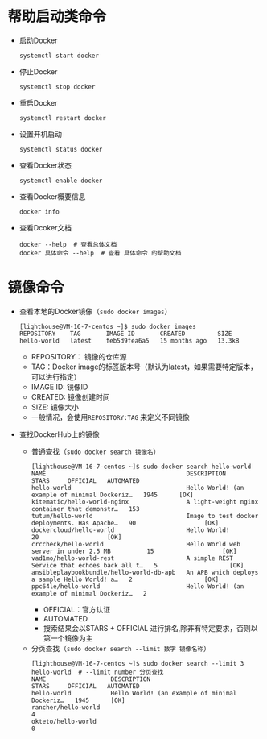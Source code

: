 # 帮助启动类命令
* 启动Docker
    ```shell
    systemctl start docker
    ```
* 停止Docker
    ```shell
    systemctl stop docker
    ```
* 重启Docker
    ```shell
    systemctl restart docker
    ```
* 设置开机启动
    ```shell
    systemctl status docker
    ```
* 查看Docker状态
    ```shell
    systemctl enable docker
    ```
* 查看Docker概要信息
    ```shell
    docker info
    ```
* 查看Dcoker文档
    ```shell
    docker --help  # 查看总体文档
    docker 具体命令 --help  # 查看 具体命令 的帮助文档
    ```

# 镜像命令
* 查看本地的Docker镜像（`sudo docker images`）
  ```shell
  [lighthouse@VM-16-7-centos ~]$ sudo docker images
  REPOSITORY    TAG       IMAGE ID       CREATED         SIZE
  hello-world   latest    feb5d9fea6a5   15 months ago   13.3kB
  ```
  * REPOSITORY： 镜像的仓库源
  * TAG：Docker image的标签版本号（默认为latest，如果需要特定版本，可以进行指定）
  * IMAGE ID: 镜像ID
  * CREATED: 镜像创建时间
  * SIZE: 镜像大小
  * 一般情况，会使用`REPOSITORY:TAG` 来定义不同镜像

* 查找DockerHub上的镜像
  * 普通查找（`sudo docker search 镜像名`）
    ```shell
    [lighthouse@VM-16-7-centos ~]$ sudo docker search hello-world
    NAME                                       DESCRIPTION                                     STARS     OFFICIAL   AUTOMATED
    hello-world                                Hello World! (an example of minimal Dockeriz…   1945      [OK]       
    kitematic/hello-world-nginx                A light-weight nginx container that demonstr…   153                  
    tutum/hello-world                          Image to test docker deployments. Has Apache…   90                   [OK]
    dockercloud/hello-world                    Hello World!                                    20                   [OK]
    crccheck/hello-world                       Hello World web server in under 2.5 MB          15                   [OK]
    vad1mo/hello-world-rest                    A simple REST Service that echoes back all t…   5                    [OK]                
    ansibleplaybookbundle/hello-world-db-apb   An APB which deploys a sample Hello World! a…   2                    [OK]
    ppc64le/hello-world                        Hello World! (an example of minimal Dockeriz…   2                  
    ```
    * OFFICIAL：官方认证
    * AUTOMATED
    * 搜索结果会以STARS + OFFICIAL 进行排名,除非有特定要求，否则以第一个镜像为主
  * 分页查找（`sudo docker search --limit 数字 镜像名称`）
    ```shell
    [lighthouse@VM-16-7-centos ~]$ sudo docker search --limit 3 hello-world  # --limit number 分页查找
    NAME                  DESCRIPTION                                     STARS     OFFICIAL   AUTOMATED
    hello-world           Hello World! (an example of minimal Dockeriz…   1945      [OK]       
    rancher/hello-world                                                   4                    
    okteto/hello-world                                                    0   
    ```
